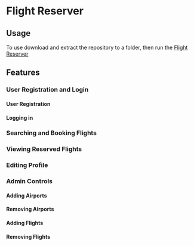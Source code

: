 # Flight Reserver

## Usage

To use download and extract the repository to a folder, then run the [Flight Reserver](https://github.com/mrmaxwellm9/Flight-Reserver/blob/main/Flight%20Reserver.lnk)

## Features

### User Registration and Login

#### User Registration

#### Logging in

### Searching and Booking Flights

### Viewing Reserved Flights

### Editing Profile

### Admin Controls

#### Adding Airports

#### Removing Airports

#### Adding Flights

#### Removing Flights
